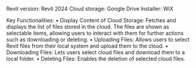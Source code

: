 Revit version: Revit 2024
Cloud storage: Google Drive
Installer: WiX

Key Functionalities:
•	Display Content of Cloud Storage: Fetches and displays the list of files stored in the cloud. The files are shown as selectable items, allowing users to interact with them for further actions such as downloading or deleting.
•	Uploading Files: Allows users to select Revit files from their local system and upload them to the cloud.
•	Downloading Files: Lets users select cloud files and download them to a local folder.
•	Deleting Files: Enables the deletion of selected cloud files.
